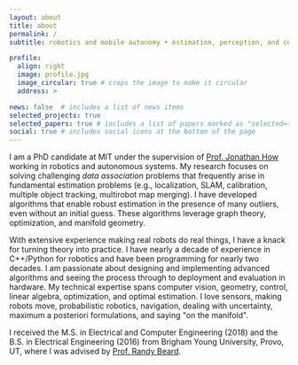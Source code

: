 ```yaml
---
layout: about
title: about
permalink: /
subtitle: robotics and mobile autonomy • estimation, perception, and control

profile:
  align: right
  image: profile.jpg
  image_circular: true # crops the image to make it circular
  address: >

news: false  # includes a list of news items
selected_projects: true
selected_papers: true # includes a list of papers marked as "selected={true}"
social: true # includes social icons at the bottom of the page
---
```


I am a PhD candidate at MIT under the supervision of [Prof. Jonathan How](https://www.mit.edu/~jhow/) working in robotics and autonomous systems. My research focuses on solving challenging *data association* problems that frequently arise in fundamental estimation problems (e.g., localization, SLAM, calibration, multiple object tracking, multirobot map merging). I have developed algorithms that enable robust estimation in the presence of many outliers, even without an initial guess. These algorithms leverage graph theory, optimization, and manifold geometry.

With extensive experience making real robots do real things, I have a knack for turning theory into practice. I have nearly a decade of experience in C++/Python for robotics and have been programming for nearly two decades. I am passionate about designing and implementing advanced algorithms and seeing the process through to deployment and evaluation in hardware. My technical expertise spans computer vision, geometry, control, linear algebra, optimization, and optimal estimation. I love sensors, making robots move, probabilistic robotics, navigation, dealing with uncertainty, maximum a posteriori formulations, and saying "on the manifold".

I received the M.S. in Electrical and Computer Engineering (2018) and the B.S. in Electrical Engineering (2016) from Brigham Young University, Provo, UT, where I was advised by [Prof. Randy Beard](https://ece.byu.edu/directory/randy-beard).
